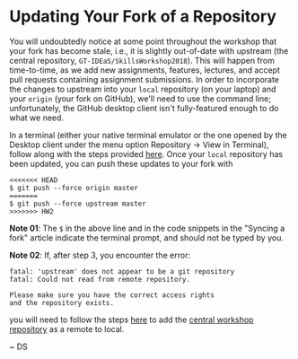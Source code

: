 Updating Your Fork of a Repository
==================================

You will undoubtedly notice at some point throughout the workshop that your
fork has become stale, i.e., it is slightly out-of-date with upstream (the
central repository, `GT-IDEaS/SkillsWorkshop2018`).  This will happen from
time-to-time, as we add new assignments, features, lectures, and accept pull
requests containing assignment submissions.  In order to incorporate the
changes to upstream into your `local` repository (on your laptop) and your
`origin` (your fork on GitHub), we'll need to use the command line;
unfortunately, the GitHub desktop client isn't fully-featured enough to do what
we need.  

In a terminal (either your native terminal emulator or the one opened by the
Desktop client under the menu option Repository -> View in Terminal), follow
along with the steps provided
[here](https://help.github.com/articles/syncing-a-fork/).  Once your `local`
repository has been updated, you can push these updates to your fork with
```
<<<<<<< HEAD
$ git push --force origin master
=======
$ git push --force upstream master
>>>>>>> HW2
```
**Note 01**: The `$` in the above line and in the code snippets in the "Syncing a
fork" article indicate the terminal prompt, and should not be typed by you.

**Note 02**: If, after step 3, you encounter the error:
```
fatal: 'upstream' does not appear to be a git repository
fatal: Could not read from remote repository.

Please make sure you have the correct access rights
and the repository exists.
```
you will need to follow the steps
[here](https://help.github.com/articles/adding-a-remote/) to add the [central
workshop repository](https://github.com/GT-IDEaS/SkillsWorkshop2018) as a
remote to local.  

~ DS

